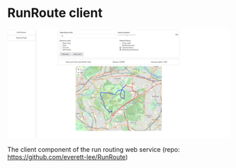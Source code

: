 # RunRoute client

![An example route display](https://github.com/everett-lee/RunRouteClient/blob/master/src/example.jpg)


The client component of the run routing web service (repo: https://github.com/everett-lee/RunRoute)


